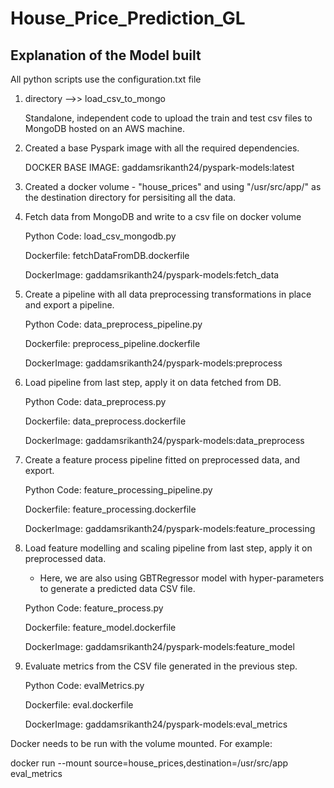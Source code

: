# House_Price_Prediction_GL

## Explanation of the Model built

All python scripts use the configuration.txt file 

1.  directory -->> load_csv_to_mongo

     Standalone, independent code to upload the train and test csv files to MongoDB hosted on an AWS machine.

2.  Created a base Pyspark image with all the required dependencies.

    DOCKER BASE IMAGE: gaddamsrikanth24/pyspark-models:latest

3.  Created a docker volume - "house_prices" and using "/usr/src/app/" as the destination directory for persisiting all the data.


4. Fetch data from MongoDB and write to a csv file on docker volume

   Python Code: load_csv_mongodb.py
   
   Dockerfile: fetchDataFromDB.dockerfile
   
   DockerImage: gaddamsrikanth24/pyspark-models:fetch_data

5. Create a pipeline with all data preprocessing transformations in place and export a pipeline.

   Python Code: data_preprocess_pipeline.py
   
   Dockerfile: preprocess_pipeline.dockerfile
   
   DockerImage: gaddamsrikanth24/pyspark-models:preprocess
   

6. Load pipeline from last step, apply it on data fetched from DB.

   Python Code: data_preprocess.py
   
   Dockerfile: data_preprocess.dockerfile
   
   DockerImage: gaddamsrikanth24/pyspark-models:data_preprocess
   

7. Create a feature process pipeline fitted on preprocessed data, and export.

   Python Code: feature_processing_pipeline.py
   
   Dockerfile: feature_processing.dockerfile
   
   DockerImage: gaddamsrikanth24/pyspark-models:feature_processing
   

8. Load feature modelling and scaling pipeline from last step, apply it on preprocessed data.

    * Here, we are also using GBTRegressor model with hyper-parameters to generate a predicted data CSV file.
    
   Python Code: feature_process.py
   
   Dockerfile: feature_model.dockerfile
   
   DockerImage: gaddamsrikanth24/pyspark-models:feature_model
   
   
9. Evaluate metrics from the CSV file generated in the previous step.

   Python Code: evalMetrics.py
   
   Dockerfile: eval.dockerfile
   
   DockerImage: gaddamsrikanth24/pyspark-models:eval_metrics  
  


Docker needs to be run with the volume mounted.  For example:

docker run --mount source=house_prices,destination=/usr/src/app eval_metrics
